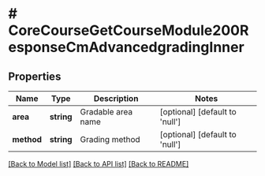 # # CoreCourseGetCourseModule200ResponseCmAdvancedgradingInner

## Properties

Name | Type | Description | Notes
------------ | ------------- | ------------- | -------------
**area** | **string** | Gradable area name | [optional] [default to 'null']
**method** | **string** | Grading method | [optional] [default to 'null']

[[Back to Model list]](../../README.md#models) [[Back to API list]](../../README.md#endpoints) [[Back to README]](../../README.md)
